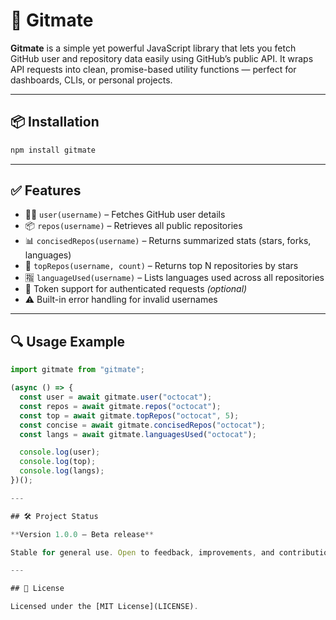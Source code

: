 # 🚀 Gitmate

**Gitmate** is a simple yet powerful JavaScript library that lets you fetch GitHub user and repository data easily using GitHub’s public API. It wraps API requests into clean, promise-based utility functions — perfect for dashboards, CLIs, or personal projects.

---

## 📦 Installation

```bash
npm install gitmate
```

---

## ✅ Features

- 🧑‍💻 `user(username)` – Fetches GitHub user details  
- 📦 `repos(username)` – Retrieves all public repositories  
- 📊 `concisedRepos(username)` – Returns summarized stats (stars, forks, languages)  
- 🌟 `topRepos(username, count)` – Returns top N repositories by stars  
- 🈯 `languageUsed(username)` – Lists languages used across all repositories  
- 🔐 Token support for authenticated requests *(optional)*  
- ⚠️ Built-in error handling for invalid usernames  

---

## 🔍 Usage Example

```js
import gitmate from "gitmate";

(async () => {
  const user = await gitmate.user("octocat");
  const repos = await gitmate.repos("octocat");
  const top = await gitmate.topRepos("octocat", 5);
  const concise = await gitmate.concisedRepos("octocat");
  const langs = await gitmate.languagesUsed("octocat");

  console.log(user);
  console.log(top);
  console.log(langs);
})();

---

## 🛠 Project Status

**Version 1.0.0 — Beta release**

Stable for general use. Open to feedback, improvements, and contributions.

---

## 🧾 License

Licensed under the [MIT License](LICENSE).





